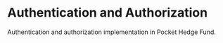 # Authentication and Authorization

Authentication and authorization implementation in Pocket Hedge Fund.

